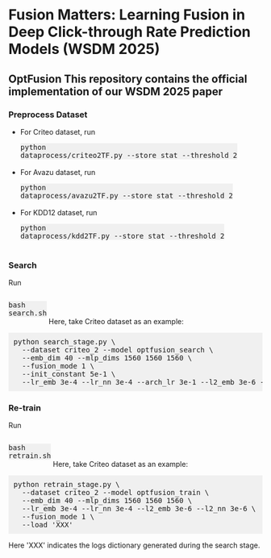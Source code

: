 # Fusion Matters: Learning Fusion in Deep Click-through Rate Prediction Models (WSDM 2025)

OptFusion
This repository contains the official implementation of our WSDM 2025 paper
---

### Preprocess Dataset
- For Criteo dataset, run <pre style="background: #f0f0f0; display: inline-block;">python dataprocess/criteo2TF.py --store_stat --threshold 2</pre>
- For Avazu dataset, run <pre style="background: #f0f0f0; display: inline-block;">python dataprocess/avazu2TF.py --store_stat --threshold 2</pre>
- For KDD12 dataset, run <pre style="background: #f0f0f0; display: inline-block;">python dataprocess/kdd2TF.py --store_stat --threshold 2</pre>

### Search
Run <pre style="background: #f0f0f0; display: inline-block;">bash search.sh</pre>
Here, take Criteo dataset as an example:

<pre style="background: #f0f0f0; padding: 10px;">
python search_stage.py \
  --dataset criteo_2 --model optfusion_search \
  --emb_dim 40 --mlp_dims 1560 1560 1560 \
  --fusion_mode 1 \
  --init_constant 5e-1 \
  --lr_emb 3e-4 --lr_nn 3e-4 --arch_lr 3e-1 --l2_emb 3e-6 --l2_nn 3e-6
</pre>

### Re-train
Run <pre style="background: #f0f0f0; display: inline-block;">bash retrain.sh</pre>
Here, take Criteo dataset as an example:

<pre style="background: #f0f0f0; padding: 10px;">
python retrain_stage.py \
  --dataset criteo_2 --model optfusion_train \
  --emb_dim 40 --mlp_dims 1560 1560 1560 \
  --lr_emb 3e-4 --lr_nn 3e-4 --l2_emb 3e-6 --l2_nn 3e-6 \
  --fusion_mode 1 \
  --load 'XXX'
</pre>
Here 'XXX' indicates the logs dictionary generated during the search stage.
